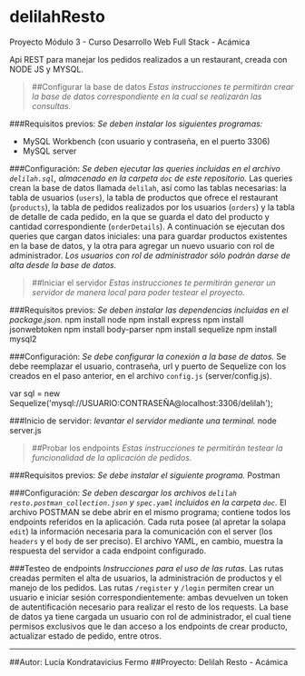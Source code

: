 # delilahResto
Proyecto Módulo 3 - Curso Desarrollo Web Full Stack - Acámica

Api REST para manejar los pedidos realizados a un restaurant, creada con NODE JS y MYSQL.


> ##Configurar la base de datos
_Estas instrucciones te permitirán crear la base de datos correspondiente en la cual se realizarán las consultas._

###Requisitos previos:
_Se deben instalar los siguientes programas:_
* MySQL Workbench (con usuario y contraseña, en el puerto 3306)
* MySQL server

###Configuración:
_Se deben ejecutar las queries incluidas en el archivo `delilah.sql`, almacenado en la carpeta `doc` de este repositorio._
Las queries crean la base de datos llamada `delilah`, así como las tablas necesarias: la tabla de usuarios (`users`), la tabla de productos que ofrece el restaurant (`products`), la tabla de pedidos realizados por los usuarios (`orders`) y la tabla de detalle de cada pedido, en la que se guarda el dato del producto y cantidad correspondiente (`orderDetails`).
A continuación se ejecutan dos queries que cargan datos iniciales: una para guardar productos existentes en la base de datos, y la otra para agregar un nuevo usuario con rol de administrador.
_Los usuarios con rol de administrador sólo podrán darse de alta desde la base de datos._


> ##Iniciar el servidor
_Estas instrucciones te permitirán generar un servidor de manera local para poder testear el proyecto._

###Requisitos previos:
_Se deben instalar las dependencias incluidas en el package.json._
npm install node
npm install express
npm install jsonwebtoken
npm install body-parser
npm install sequelize 
npm install mysql2

###Configuración:
_Se debe configurar la conexión a la base de datos._
Se debe reemplazar el usuario, contraseña, url y puerto de Sequelize con los creados en el paso anterior, en el archivo `config.js` (server/config.js).

var sql = new Sequelize('mysql://USUARIO:CONTRASEÑA@localhost:3306/delilah');

###Inicio de servidor:
_levantar el servidor mediante una terminal._
node server.js


>##Probar los endpoints
_Estas instrucciones te permitirán testear la funcionalidad de la aplicación de pedidos._

###Requisitos previos:
_Se debe instalar el siguiente programa._
Postman

###Configuración:
_Se deben descargar los archivos `delilah resto.postman_collection.json` y `spec.yaml` incluidos en la carpeta `doc`._
El archivo POSTMAN se debe abrir en el mismo programa; contiene todos los endpoints referidos en la aplicación. Cada ruta posee (al apretar la solapa `edit`) la información necesaria para la comunicación con el server (los `headers` y el `body` de ser preciso).
El archivo YAML, en cambio, muestra la respuesta del servidor a cada endpoint configurado.

###Testeo de endpoints
_Instrucciones para el uso de las rutas._
Las rutas creadas permiten el alta de usuarios, la administración de productos y el manejo de los pedidos.
Las rutas `/register` y `/login` permiten crear un usuario e iniciar sesión correspondientemente: ambas devuelven un token de autentificación necesario para realizar el resto de los requests.
La base de datos ya tiene cargada un usuario con rol de administrador, el cual tiene permisos exclusivos que le dan acceso a los endpoints de crear producto, actualizar estado de pedido, entre otros.


---------
##Autor: Lucía Kondratavicius Fermo
##Proyecto: Delilah Resto - Acámica



